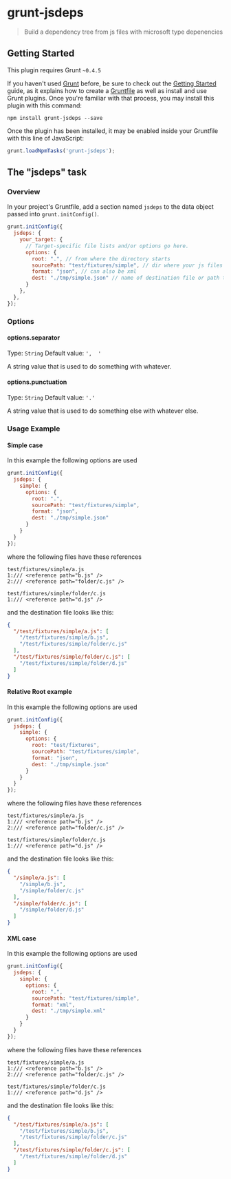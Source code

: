 # grunt-jsdeps

> Build a dependency tree from js files with microsoft type depenencies

## Getting Started
This plugin requires Grunt `~0.4.5`

If you haven't used [Grunt](http://gruntjs.com/) before, be sure to check out the [Getting Started](http://gruntjs.com/getting-started) guide, as it explains how to create a [Gruntfile](http://gruntjs.com/sample-gruntfile) as well as install and use Grunt plugins. Once you're familiar with that process, you may install this plugin with this command:

```shell
npm install grunt-jsdeps --save
```

Once the plugin has been installed, it may be enabled inside your Gruntfile with this line of JavaScript:

```js
grunt.loadNpmTasks('grunt-jsdeps');
```

## The "jsdeps" task

### Overview
In your project's Gruntfile, add a section named `jsdeps` to the data object passed into `grunt.initConfig()`.

```js
grunt.initConfig({
  jsdeps: {
    your_target: {
      // Target-specific file lists and/or options go here.
      options: {
        root: ".", // from where the directory starts
        sourcePath: "test/fixtures/simple", // dir where your js files are stored - they will be recursively scanned
        format: "json", // can also be xml
        dest: "./tmp/simple.json" // name of destination file or path to it
      }
    },
  },
});
```

### Options

#### options.separator
Type: `String`
Default value: `',  '`

A string value that is used to do something with whatever.

#### options.punctuation
Type: `String`
Default value: `'.'`

A string value that is used to do something else with whatever else.

### Usage Example

#### Simple case
In this example the following options are used

```js
grunt.initConfig({
  jsdeps: {
    simple: {
      options: {
        root: ".",
        sourcePath: "test/fixtures/simple",
        format: "json",
        dest: "./tmp/simple.json"
      }
    }
  }
});
```

where the following files have these references
```shell
test/fixtures/simple/a.js
1:/// <reference path="b.js" />
2:/// <reference path="folder/c.js" />

test/fixtures/simple/folder/c.js
1:/// <reference path="d.js" />
```

and the destination file looks like this:
```json
{
  "/test/fixtures/simple/a.js": [
    "/test/fixtures/simple/b.js",
    "/test/fixtures/simple/folder/c.js"
  ],
  "/test/fixtures/simple/folder/c.js": [
    "/test/fixtures/simple/folder/d.js"
  ]
}
```

#### Relative Root example
In this example the following options are used

```js
grunt.initConfig({
  jsdeps: {
    simple: {
      options: {
        root: "test/fixtures",
        sourcePath: "test/fixtures/simple",
        format: "json",
        dest: "./tmp/simple.json"
      }
    }
  }
});
```

where the following files have these references
```shell
test/fixtures/simple/a.js
1:/// <reference path="b.js" />
2:/// <reference path="folder/c.js" />

test/fixtures/simple/folder/c.js
1:/// <reference path="d.js" />
```

and the destination file looks like this:
```json
{
  "/simple/a.js": [
    "/simple/b.js",
    "/simple/folder/c.js"
  ],
  "/simple/folder/c.js": [
    "/simple/folder/d.js"
  ]
}

```

#### XML case
In this example the following options are used

```js
grunt.initConfig({
  jsdeps: {
    simple: {
      options: {
        root: ".",
        sourcePath: "test/fixtures/simple",
        format: "xml",
        dest: "./tmp/simple.xml"
      }
    }
  }
});
```

where the following files have these references
```shell
test/fixtures/simple/a.js
1:/// <reference path="b.js" />
2:/// <reference path="folder/c.js" />

test/fixtures/simple/folder/c.js
1:/// <reference path="d.js" />
```

and the destination file looks like this:
```json
{
  "/test/fixtures/simple/a.js": [
    "/test/fixtures/simple/b.js",
    "/test/fixtures/simple/folder/c.js"
  ],
  "/test/fixtures/simple/folder/c.js": [
    "/test/fixtures/simple/folder/d.js"
  ]
}
```
